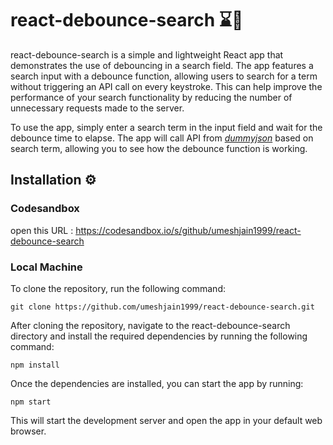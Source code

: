 # react-debounce-search ⌛🔎
react-debounce-search is a simple and lightweight React app that demonstrates the use of debouncing in a search field. The app features a search input with a debounce function, allowing users to search for a term without triggering an API call on every keystroke. This can help improve the performance of your search functionality by reducing the number of unnecessary requests made to the server.

To use the app, simply enter a search term in the input field and wait for the debounce time to elapse. The app will call API from *[dummyjson](http://dummyjson.com/)* based on search term, allowing you to see how the debounce function is working.

## Installation ⚙️

### Codesandbox
open this URL : https://codesandbox.io/s/github/umeshjain1999/react-debounce-search

### Local Machine
To clone the repository, run the following command:
```
git clone https://github.com/umeshjain1999/react-debounce-search.git
```
After cloning the repository, navigate to the react-debounce-search directory and install the required dependencies by running the following command:
```
npm install
```
Once the dependencies are installed, you can start the app by running:
```
npm start
```
This will start the development server and open the app in your default web browser.
